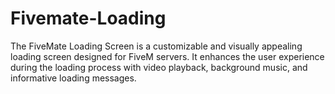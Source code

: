 # Fivemate-Loading
The FiveMate Loading Screen is a customizable and visually appealing loading screen designed for FiveM servers. It enhances the user experience during the loading process with video playback, background music, and informative loading messages.
